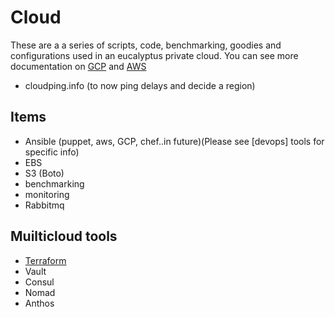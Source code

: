 # Cloud


These are a a series of scripts, code, benchmarking, goodies and configurations used in an eucalyptus private cloud.
You can see more documentation on [GCP](https://github.com/dirakx1/GCP) and [AWS](https://github.com/dirakx1/AWS)

* cloudping.info  (to now ping delays and decide a region)

## Items

* Ansible (puppet, aws, GCP, chef..in future)(Please see [devops] tools for specific info)
* EBS
* S3 (Boto)
* benchmarking
* monitoring
* Rabbitmq

## Muilticloud tools 

* [Terraform](https://github.com/dirakx1/Terraform)
* Vault
* Consul
* Nomad
* Anthos
